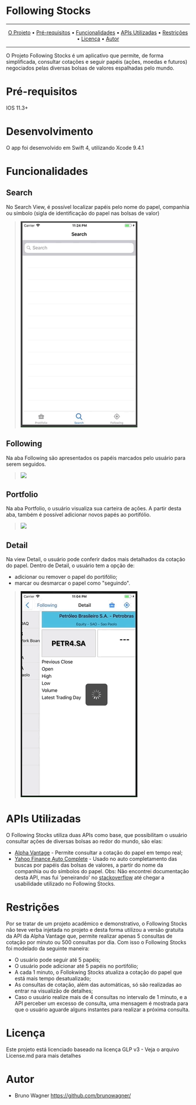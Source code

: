 # Following Stocks

-------
<p align="center">
    <a href="#o-projeto">O Projeto</a> &bull;
    <a href="#pre-requisitos">Pré-requisitos</a> &bull;
    <a href="#functionalities">Funcionalidades</a> &bull;
    <a href="#used-APIs">APIs Utilizadas</a> &bull;
    <a href="#restrictions">Restrições</a> &bull;
    <a href="#license">Licença</a> &bull;
    <a href="#autor">Autor</a>
    
</p>

-------

O Projeto
Following Stocks é um aplicativo que permite, de forma simplificada, consultar cotações e seguir papéis (ações, moedas e futuros) negociados pelas diversas bolsas de valores espalhadas pelo mundo.

# Pré-requisitos
IOS 11.3+

# Desenvolvimento
O app foi desenvolvido em Swift 4, utilizando Xcode 9.4.1

# Funcionalidades
## Search
No Search View, é possível localizar papéis pelo nome do papel, companhia ou símbolo (sigla de identificação do papel nas bolsas de valor)

> ![](SearchView320px.gif)

## Following
Na aba Following são apresentados os papéis marcados pelo usuário para serem seguidos.

> ![](FollowingView320px.gif)

## Portfolio
Na aba Portfolio, o usuário visualiza sua carteira de ações. A partir desta aba, também é possível adicionar novos papés ao portifólio.

> ![](PortfolioView320px.gif)

## Detail
Na view Detail, o usuário pode conferir dados mais detalhados da cotação do papel.
Dentro de Detail, o usuário tem a opção de:
 - adicionar ou remover o papel do portifólio;
 - marcar ou desmarcar o papel como "seguindo".
 
> ![](DetailView320px.gif)

# APIs Utilizadas
O Following Stocks utiliza duas APIs como base, que possibilitam o usuário consultar ações de diversas bolsas ao redor do mundo, são elas:
 - [Alpha Vantage](https://www.alphavantage.co/) - Permite consultar a cotação do papel em tempo real;
 - [Yahoo Finance Auto Complete](https://stackoverflow.com/questions/52390536/javascript-jquery-get-request-is-not-getting-data-or-returning-any-error) - Usado no auto completamento das buscas por papéis das bolsas de valores, a partir do nome da companhia ou do símbolos do papel. Obs: Não encontrei documentação desta API, mas fui 'peneirando' no [stackoverflow](https://stackoverflow.com/) até chegar a usabilidade utilizado no Following Stocks.

# Restrições
Por se tratar de um projeto acadêmico e demonstrativo, o Following Stocks não teve verba injetada no projeto e desta forma utilizou a versão gratuita da API da Alpha Vantage que, permite realizar apenas 5 consultas de cotação por minuto ou 500 consultas por dia. Com isso o Following Stocks foi modelado da seguinte maneira:

- O usuário pode seguir até 5 papéis;
- O usuário pode adicionar até 5 papéis no portifólio;
- A cada 1 minuto, o Follokwing Stocks atualiza a cotação do papel que está mais tempo desatualizado;
- As consultas de cotação, além das automáticas, só são realizadas ao entrar na visualizão de detalhes;
- Caso o usuário realize mais de 4 consultas no intervalo de 1 minuto, e a API perceber um excesso de consulta, uma mensagem é mostrada para que o usuário aguarde alguns instantes para realizar a próxima consulta.

# Licença
Este projeto está licenciado baseado na licença GLP v3 - Veja o arquivo License.md para mais detalhes

# Autor
 * Bruno Wagner
 https://github.com/brunowagner/
